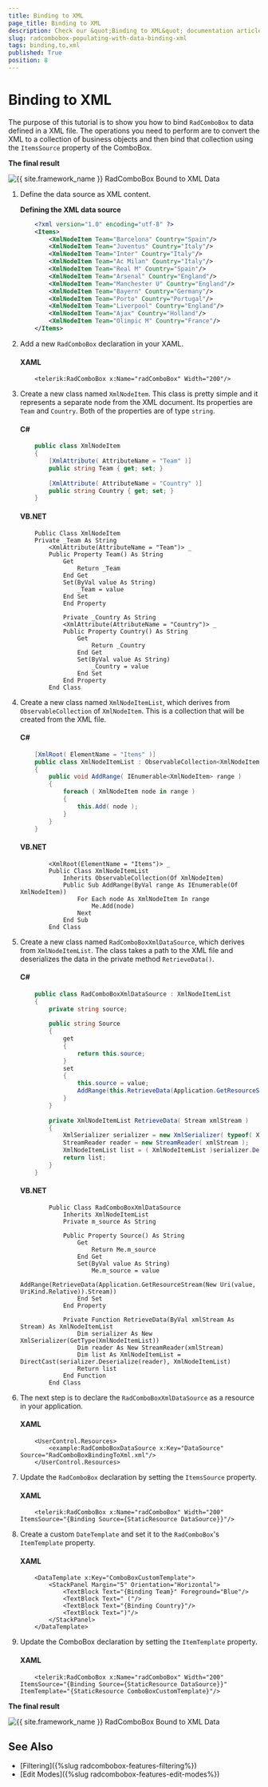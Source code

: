 ```yaml
---
title: Binding to XML
page_title: Binding to XML
description: Check our &quot;Binding to XML&quot; documentation article for the RadComboBox {{ site.framework_name }} control.
slug: radcombobox-populating-with-data-binding-xml
tags: binding,to,xml
published: True
position: 8
---
```


# Binding to XML

The purpose of this tutorial is to show you how to bind `RadComboBox` to data defined in a XML file. The operations you need to perform are to convert the XML to a collection of business objects and then bind that collection using the `ItemsSource` property of the ComboBox.

__The final result__  

![{{ site.framework_name }} RadComboBox Bound to XML Data](images/RadComboBox_PopulatingWithData_BindingToXML_010.png)

1. Define the data source as XML content.

	__Defining the XML data source__  
	```XML
		<?xml version="1.0" encoding="utf-8" ?>
		<Items>
			<XmlNodeItem Team="Barcelona" Country="Spain"/>
			<XmlNodeItem Team="Juventus" Country="Italy"/>
			<XmlNodeItem Team="Inter" Country="Italy"/>
			<XmlNodeItem Team="Ac Milan" Country="Italy"/>
			<XmlNodeItem Team="Real M" Country="Spain"/>
			<XmlNodeItem Team="Arsenal" Country="England"/>
			<XmlNodeItem Team="Manchester U" Country="England"/>
			<XmlNodeItem Team="Bayern" Country="Germany"/>
			<XmlNodeItem Team="Porto" Country="Portugal"/>
			<XmlNodeItem Team="Liverpool" Country="England"/>
			<XmlNodeItem Team="Ajax" Country="Holland"/>
			<XmlNodeItem Team="Olimpic M" Country="France"/>
		</Items>
	```

2. Add a new `RadComboBox` declaration in your XAML.

	#### __XAML__  
	```XAML
		<telerik:RadComboBox x:Name="radComboBox" Width="200"/>
	```

3. Create a new class named `XmlNodeItem`. This class is pretty simple and it represents a separate node from the XML document. Its properties are `Team` and `Country`. Both of the properties are of type `string`.

	#### __C#__  
	```C#
		public class XmlNodeItem
		{
			[XmlAttribute( AttributeName = "Team" )]
			public string Team { get; set; }
		
			[XmlAttribute( AttributeName = "Country" )]
			public string Country { get; set; }
		}
	```

	#### __VB.NET__  
	```VB.NET
		Public Class XmlNodeItem
		Private _Team As String
			<XmlAttribute(AttributeName = "Team")> _
			Public Property Team() As String
				Get
					Return _Team
				End Get
				Set(ByVal value As String)
					_Team = value
				End Set
				End Property
		
				Private _Country As String
				<XmlAttribute(AttributeName = "Country")> _
				Public Property Country() As String
					Get
						Return _Country
					End Get
					Set(ByVal value As String)
						_Country = value
					End Set
				End Property
			End Class
	```

4. Create a new class named `XmlNodeItemList`, which derives from `ObservableCollection` of `XmlNodeItem`. This is a collection that will be created from the XML file. 

	#### __C#__  
	```C#
		[XmlRoot( ElementName = "Items" )]
		public class XmlNodeItemList : ObservableCollection<XmlNodeItem>
		{
			public void AddRange( IEnumerable<XmlNodeItem> range )
			{
				foreach ( XmlNodeItem node in range )
				{
					this.Add( node );
				}
			}
		}
	```

	#### __VB.NET__  
	```VB.NET
			<XmlRoot(ElementName = "Items")> _
			Public Class XmlNodeItemList
				Inherits ObservableCollection(Of XmlNodeItem)
				Public Sub AddRange(ByVal range As IEnumerable(Of XmlNodeItem))
					For Each node As XmlNodeItem In range
						Me.Add(node)
					Next
				End Sub
			End Class
	```

5. Create a new class named `RadComboBoxXmlDataSource`, which derives from `XmlNodeItemList`. The class takes a path to the XML file and deserializes the data in the private method `RetrieveData()`.

	#### __C#__  
	```C#
		public class RadComboBoxXmlDataSource : XmlNodeItemList
		{
			private string source;
		
			public string Source
			{
				get
				{
					return this.source;
				}
				set
				{
					this.source = value;
					AddRange(this.RetrieveData(Application.GetResourceStream(new Uri(value, UriKind.Relative)).Stream));
				}
			}
		
			private XmlNodeItemList RetrieveData( Stream xmlStream )
			{
				XmlSerializer serializer = new XmlSerializer( typeof( XmlNodeItemList ) );
				StreamReader reader = new StreamReader( xmlStream );
				XmlNodeItemList list = ( XmlNodeItemList )serializer.Deserialize( reader );
				return list;
			}
		}
	```

	#### __VB.NET__  
	```VB.NET
			Public Class RadComboBoxXmlDataSource
				Inherits XmlNodeItemList
				Private m_source As String
		
				Public Property Source() As String
					Get
						Return Me.m_source
					End Get
					Set(ByVal value As String)
						Me.m_source = value
						AddRange(RetrieveData(Application.GetResourceStream(New Uri(value, UriKind.Relative)).Stream))
					End Set
				End Property
		
				Private Function RetrieveData(ByVal xmlStream As Stream) As XmlNodeItemList
					Dim serializer As New XmlSerializer(GetType(XmlNodeItemList))
					Dim reader As New StreamReader(xmlStream)
					Dim list As XmlNodeItemList = DirectCast(serializer.Deserialize(reader), XmlNodeItemList)
					Return list
				End Function
			End Class
	```

6. The next step is to declare the `RadComboBoxXmlDataSource` as a resource in your application.

	#### __XAML__  
	```XAML
		<UserControl.Resources>
			<example:RadComboBoxDataSource x:Key="DataSource"  Source="RadComboBoxBindingToXml.xml"/>
		</UserControl.Resources>
	```

7. Update the `RadComboBox` declaration by setting the `ItemsSource` property.

	#### __XAML__  
	```XAML
		<telerik:RadComboBox x:Name="radComboBox" Width="200" ItemsSource="{Binding Source={StaticResource DataSource}}"/>
	```

8. Create a custom `DateTemplate` and set it to the `RadComboBox`'s `ItemTemplate` property. 

	#### __XAML__  
	```XAML
		<DataTemplate x:Key="ComboBoxCustomTemplate">
			<StackPanel Margin="5" Orientation="Horizontal">
				<TextBlock Text="{Binding Team}" Foreground="Blue"/>
				<TextBlock Text=" ("/>
				<TextBlock Text="{Binding Country}"/>
				<TextBlock Text=")"/>
			</StackPanel>
		</DataTemplate>
	```

9. Update the ComboBox declaration by setting the `ItemTemplate` property.

	#### __XAML__  
	```XAML
		<telerik:RadComboBox x:Name="radComboBox" Width="200" ItemsSource="{Binding Source={StaticResource DataSource}}" ItemTemplate="{StaticResource ComboBoxCustomTemplate}"/>
	```

__The final result__  

![{{ site.framework_name }} RadComboBox Bound to XML Data](images/RadComboBox_PopulatingWithData_BindingToXML_020.png)

## See Also
 * [Filtering]({%slug radcombobox-features-filtering%})
 * [Edit Modes]({%slug radcombobox-features-edit-modes%})
